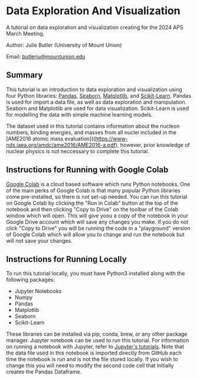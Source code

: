 # Data Exploration And Visualization
A tutorial on data exploration and visualization creating for the 2024 APS March Meeting.

Author: Julie Butler (University of Mount Union)

Email: butlerju@mountunion.edu

## Summary
This tutorial is an introduction to data exploration and visualization using four Python libraries: [Pandas](https://pandas.pydata.org), [Seaborn](https://seaborn.pydata.org/index.html), [Matplotlib](https://matplotlib.org), and [Scikit-Learn](https://scikit-learn.org/stable/). Pandas is used for import a data file, as well as data exploration and manipulation. Seaborn and Matplotlib are used for data visualization. Scikit-Learn is used for modelling the data with simple machine learning models.

The dataset used in this tutorial contains information about the nucleon numbers, binding energies, and masses from all nuclei included in the [AME2016 atomic mass evaluation])(https://www-nds.iaea.org/amdc/ame2016/AME2016-a.pdf), however, prior knowledge of nuclear physics is not neccessary to complete this tutorial.

## Instructions for Running with Google Colab
[Google Colab](https://colab.research.google.com) is a cloud based software which runs Python notebooks. One of the main perks of Google Colab is that many popular Python libraries come pre-installed, so there is not set-up needed. You can run this tutorial on Google Colab by clicking the "Run in Colab" button at the top of the notebook and then clicking "Copy to Drive" on the toolbar of the Colab window which will open. This will give yoou a copy of the notebook in your Google Drive account which will save any changes you make. If you do not click "Copy to Drive" you will be running the code in a "playground" version of Google Colab which will allow you to change and run the notebook but will not save your changes.

## Instructions for Running Locally
To run this tutorial locally, you must have Python3 installed along with the following packages:

* Jupyter Notebooks
* Numpy
* Pandas
* Matplotlib
* Seaborn
* Scikit-Learn

These libraries can be installed via pip, conda, brew, or any other package manager. Jupyter notebook can be used to run this tutorial. For information on running a notebook with Jupyter, refer to [Jupyter's tutorials](https://docs.jupyter.org/en/latest/). Note that the data file used in this notebook is imported directly from GitHub each time the notebook is run and is not the file stored locally. If you wish to change this you will need to modify the second code cell that initially creates the Pandas Dataframe.
